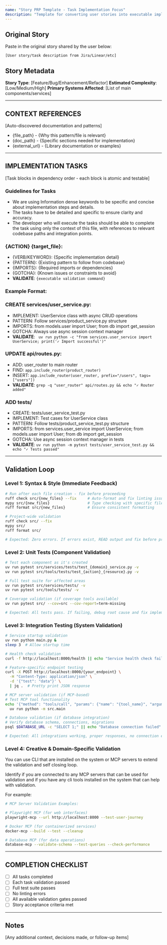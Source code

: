 ```yaml
---
name: "Story PRP Template - Task Implementation Focus"
description: "Template for converting user stories into executable implementation tasks"
---
```


## Original Story

Paste in the original story shared by the user below:

```
[User story/task description from Jira/Linear/etc]
```

## Story Metadata

**Story Type**: [Feature/Bug/Enhancement/Refactor]
**Estimated Complexity**: [Low/Medium/High]
**Primary Systems Affected**: [List of main components/services]

---

## CONTEXT REFERENCES

[Auto-discovered documentation and patterns]

- {file_path} - {Why this pattern/file is relevant}
- {doc_path} - {Specific sections needed for implementation}
- {external_url} - {Library documentation or examples}

---

## IMPLEMENTATION TASKS

[Task blocks in dependency order - each block is atomic and testable]

### Guidelines for Tasks

- We are using Information dense keywords to be specific and concise about implementation steps and details.
- The tasks have to be detailed and specific to ensure clarity and accuracy.
- The developer who will execute the tasks should be able to complete the task using only the context of this file, with references to relevant codebase paths and integration points.
### {ACTION} {target_file}:

- {VERB/KEYWORD}: {Specific implementation detail}
- {PATTERN}: {Existing pattern to follow from codebase}
- {IMPORTS}: {Required imports or dependencies}
- {GOTCHA}: {Known issues or constraints to avoid}
- **VALIDATE**: `{executable validation command}`

### Example Format:

### CREATE services/user_service.py:

- IMPLEMENT: UserService class with async CRUD operations
- PATTERN: Follow services/product_service.py structure
- IMPORTS: from models.user import User; from db import get_session
- GOTCHA: Always use async session context manager
- **VALIDATE**: ` uv run python -c "from services.user_service import UserService; print('✓ Import successful')"`

### UPDATE api/routes.py:

- ADD: user_router to main router
- FIND: `app.include_router(product_router)`
- INSERT: `app.include_router(user_router, prefix="/users", tags=["users"])`
- **VALIDATE**: `grep -q "user_router" api/routes.py && echo "✓ Router added"`

### ADD tests/

- CREATE: tests/user_service_test.py
- IMPLEMENT: Test cases for UserService class
- PATTERN: Follow tests/product_service_test.py structure
- IMPORTS: from services.user_service import UserService; from models.user import User; from db import get_session
- GOTCHA: Use async session context manager in tests
- **VALIDATE**: `uv run python -m pytest tests/user_service_test.py && echo "✓ Tests passed"`

---

## Validation Loop

### Level 1: Syntax & Style (Immediate Feedback)

```bash
# Run after each file creation - fix before proceeding
ruff check src/{new_files} --fix     # Auto-format and fix linting issues
mypy src/{new_files}                 # Type checking with specific files
ruff format src/{new_files}          # Ensure consistent formatting

# Project-wide validation
ruff check src/ --fix
mypy src/
ruff format src/

# Expected: Zero errors. If errors exist, READ output and fix before proceeding.
```

### Level 2: Unit Tests (Component Validation)

```bash
# Test each component as it's created
uv run pytest src/services/tests/test_{domain}_service.py -v
uv run pytest src/tools/tests/test_{action}_{resource}.py -v

# Full test suite for affected areas
uv run pytest src/services/tests/ -v
uv run pytest src/tools/tests/ -v

# Coverage validation (if coverage tools available)
uv run pytest src/ --cov=src --cov-report=term-missing

# Expected: All tests pass. If failing, debug root cause and fix implementation.
```

### Level 3: Integration Testing (System Validation)

```bash
# Service startup validation
uv run python main.py &
sleep 3  # Allow startup time

# Health check validation
curl -f http://localhost:8000/health || echo "Service health check failed"

# Feature-specific endpoint testing
curl -X POST http://localhost:8000/{your_endpoint} \
  -H "Content-Type: application/json" \
  -d '{"test": "data"}' \
  | jq .  # Pretty print JSON response

# MCP server validation (if MCP-based)
# Test MCP tool functionality
echo '{"method": "tools/call", "params": {"name": "{tool_name}", "arguments": {}}}' | \
  uv run python -m src.main

# Database validation (if database integration)
# Verify database schema, connections, migrations
psql $DATABASE_URL -c "SELECT 1;" || echo "Database connection failed"

# Expected: All integrations working, proper responses, no connection errors
```

### Level 4: Creative & Domain-Specific Validation

You can use CLI that are installed on the system or MCP servers to extend the validation and self closing loop.

Identify if you are connected to any MCP servers that can be used for validation and if you have any cli tools installed on the system that can help with validation.

For example:

```bash
# MCP Server Validation Examples:

# Playwright MCP (for web interfaces)
playwright-mcp --url http://localhost:8000 --test-user-journey

# Docker MCP (for containerized services)
docker-mcp --build --test --cleanup

# Database MCP (for data operations)
database-mcp --validate-schema --test-queries --check-performance
```

---

## COMPLETION CHECKLIST

- [ ] All tasks completed
- [ ] Each task validation passed
- [ ] Full test suite passes
- [ ] No linting errors
- [ ] All available validation gates passed
- [ ] Story acceptance criteria met

---

## Notes

[Any additional context, decisions made, or follow-up items]

```

```
